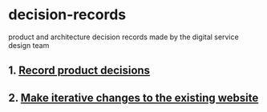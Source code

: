 # decision-records
product and architecture decision records made by the digital service design team

## 1. [Record product decisions](https://github.com/heritagefund/decision-records/blob/master/product/001-record-product-decisions.md)

## 2. [Make iterative changes to the existing website](https://github.com/heritagefund/decision-records/blob/master/product/002-make-iterative-changes.md)
